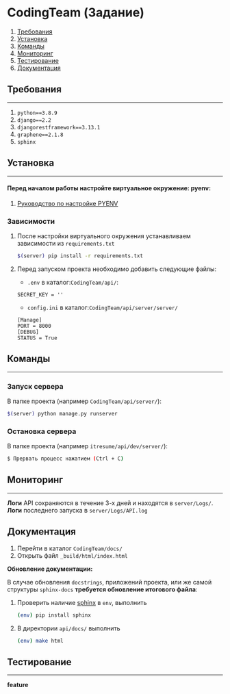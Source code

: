 # CodingTeam (Задание)

1. [Требования](#Требования)
2. [Установка](#Установка)
3. [Команды](#Команды)
4. [Мониторинг](#Мониторинг)
5. [Тестирование](#Тестирование)
6. [Документация](#Документация)

## Требования

---
1. `python==3.8.9`
2. `django==2.2`
3. `djangorestframework==3.13.1`
4. `graphene==2.1.8`
5. `sphinx`
## Установка

---
#### Перед началом работы настройте виртуальное окружение: pyenv:
1. [Руководство по настройке PYENV](https://github.com/pyenv/pyenv)

### Зависимости
1. После настройки виртуального окружения устанавливаем зависимости из `requirements.txt`
    ```bash
    $(server) pip install -r requirements.txt
    ```
   

2. Перед запуском проекта необходимо добавить следующие файлы:
    * `.env` в каталог:`CodingTeam/api/`:
   
    ```
   SECRET_KEY = ''
    ```
   
   * `config.ini` в каталог:`CodingTeam/api/server/server/`
    ```
   [Manage]
   PORT = 8000
   [DEBUG]
   STATUS = True
    ```

## Команды

---
### Запуск сервера
В папке проекта (например `CodingTeam/api/server/`):
```bash
$(server) python manage.py runserver
```

### Остановка сервера

В папке проекта (например `itresume/api/dev/server/`):
```bash
$ Прервать процесс нажатием (Ctrl + C)
```

## Мониторинг

---
**Логи** API сохраняются в течение 3-х дней и находятся в `server/Logs/`.
**Логи** последнего запуска в `server/Logs/API.log`

## Документация

1. Перейти в каталог `CodingTeam/docs/`
2. Открыть файл `_build/html/index.html`

**Обновление документации:**

В случае обновления `docstrings`, приложений проекта, или же самой структуры `sphinx-docs`
**требуется обновление итогового файла**:

1. Проверить наличие [sphinx](https://pypi.org/project/Sphinx/) в ``env``, выполнить
   ```bash
   (env) pip install sphinx
   ```
2. В директории `api/docs/` выполнить
   ```bash
   (env) make html
   ```

## Тестирование

---
**feature**
